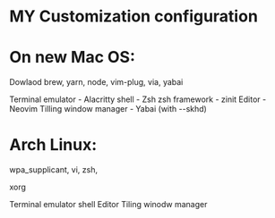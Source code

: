 # MY Customization configuration
# On new Mac OS:
Dowlaod
brew, yarn, node, vim-plug, via, yabai 

Terminal emulator - Alacritty
shell - Zsh
zsh framework - zinit
Editor - Neovim
Tilling window manager - Yabai (with --skhd)

# Arch Linux: 
wpa_supplicant, vi, zsh, 

xorg


Terminal emulator
shell 
Editor 
Tiling winodw manager 
